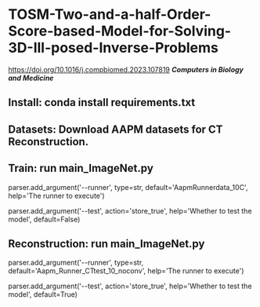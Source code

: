 # TOSM-Two-and-a-half-Order-Score-based-Model-for-Solving-3D-Ill-posed-Inverse-Problems
https://doi.org/10.1016/j.compbiomed.2023.107819 _**Computers in Biology and Medicine**_

## Install: conda install requirements.txt

## Datasets: Download AAPM datasets for CT Reconstruction.

## Train: run main_ImageNet.py 
  parser.add_argument('--runner', type=str, default='AapmRunnerdata_10C', help='The runner to execute')
  
  parser.add_argument('--test', action='store_true', help='Whether to test the model', default=False)
## Reconstruction: run main_ImageNet.py    
  parser.add_argument('--runner', type=str, default='Aapm_Runner_CTtest_10_noconv', help='The runner to execute')
  
  parser.add_argument('--test', action='store_true', help='Whether to test the model', default=True)
